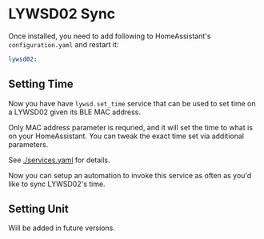 # LYWSD02 Sync

Once installed, you need to add following to HomeAssistant's `configuration.yaml` and restart it:
```yaml
lywsd02:
```

## Setting Time

Now you have have `lywsd.set_time` service that can be used to set time on a LYWSD02 given its BLE MAC address.

Only MAC address parameter is requried, and it will set the time to what is on your HomeAssistant.
You can tweak the exact time set via additional parameters.

See [./services.yaml](./custom_components/lywsd02/services.yaml) for details.

Now you can setup an automation to invoke this service as often as you'd like to sync LYWSD02's time.

## Setting Unit

Will be added in future versions.
